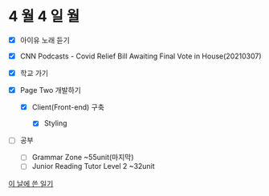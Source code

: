 # 4 월 4 일 월

- [x] 아이유 노래 듣기

- [x] CNN Podcasts - Covid Relief Bill Awaiting Final Vote in House(20210307)

- [x] 학교 가기

- [x] Page Two 개발하기

  - [x] Client(Front-end) 구축

    - [x] Styling

- [ ] 공부

  - [ ] Grammar Zone ~55unit(마지막)
  - [ ] Junior Reading Tutor Level 2 ~32unit

[이 날에 쓴 일기](../../../diary/2022/4/4.md)
